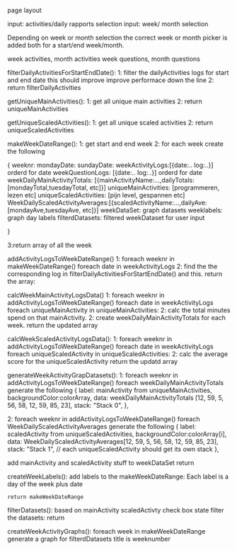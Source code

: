 page layout

input: activities/daily rapports selection
input: week/ month selection

Depending on week or month selection the correct week or month picker is 
added both for a start/end week/month.

week activities, month activities
week questions, month questions

filterDailyActivitiesForStartEndDate():
1: filter the dailyActivities logs for start and end date this should improve improve performace down the line
2: return filterDailyActivities

getUniqueMainActivities():
1: get all unique main activities
2: return uniqueMainActivities

getUniqueScaledActivities():
1: get all unique scaled activities
2: return uniqueScaledActivities

makeWeekDateRange():
1: get start and end week
2: for each week create the following

{
    weeknr:
    mondayDate:
    sundayDate:
    weekActivityLogs:[{date:.. log:..}] orderd for date
    weekQuestionLogs: [{date:.. log:..}] orderd for date
    weekDailyMainActivityTotals: [{mainActivityName:...,dailyTotals:[mondayTotal,tuesdayTotal, etc]}]
    uniqueMainActivities: [programmeren, lezen etc]
    uniqueScaledActivities: [pijn level, gespannen etc]
    WeekDailyScaledActivityAverages:[{scaledActivityName:...,dailyAve:[mondayAve,tuesdayAve, etc]}]
    weekDataSet: graph datasets
    weeklabels: graph day labels
    filterdDatasets: filtered weekDataset for user input

}

3:return array of all the week

addActivityLogsToWeekDateRange()
1: foreach weeknr in makeWeekDateRange() foreach date in weekActivityLogs
2: find the the corresponding log in filterDailyActivitiesForStartEndDate() and this.
return the array:

calcWeekMainActivityLogsData()
1: foreach weeknr in addActivityLogsToWeekDateRange() foreach date in weekActivityLogs foreach uniqueMainActivity in uniqueMainActivities:
2: calc the total minutes spend on that mainActivity.
2: create weekDailyMainActivityTotals for each week.
return the updated array

calcWeekScaledActivityLogsData():
1: foreach weeknr in addActivityLogsToWeekDateRange() foreach date in weekActivityLogs foreach uniqueScaledActivity in uniqueScaledActivities:
2: calc the average score for the uniqueScaledActivity
return the updatd array

generateWeekActivityGrapDatasets():
1: foreach weeknr in addActivityLogsToWeekDateRange() foreach weekDailyMainActivityTotals generate the following
   {
                    label: mainActivity from uniqueMainActivities,
                    backgroundColor:colorArray,
                    data: weekDailyMainActivityTotals [12, 59, 5, 56, 58, 12, 59, 85, 23],
                    stack: "Stack 0",
                },

2: foreach weeknr in addActivityLogsToWeekDateRange() foreach WeekDailyScaledActivityAverages generate the following
   {
                    label: scaledActivity from uniqueScaledActivities,
                    backgroundColor:colorArray[i],
                    data: WeekDailyScaledActivityAverages[12, 59, 5, 56, 58, 12, 59, 85, 23],
                    stack: "Stack 1", // each uniqueScaledActivity should get its own stack
                },

add mainActivity and scaledActivity stuff to weekDataSet
return 

createWeekLabels():
    add labels to the makeWeekDateRange: Each label is a day of the week plus date

    return makeWeekDateRange


filterDatasets():
    based on mainActivity scaledActivty check box state filter the datasets:
    return 

createWeekActivityGraphs():
    foreach week in makeWeekDateRange generate a graph for
        filterdDatasets title is weeknumber



